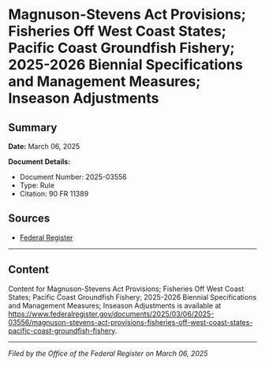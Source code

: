 # Magnuson-Stevens Act Provisions; Fisheries Off West Coast States; Pacific Coast Groundfish Fishery; 2025-2026 Biennial Specifications and Management Measures; Inseason Adjustments

## Summary

**Date:** March 06, 2025

**Document Details:**
- Document Number: 2025-03556
- Type: Rule
- Citation: 90 FR 11389

## Sources
- [Federal Register](https://www.federalregister.gov/documents/2025/03/06/2025-03556/magnuson-stevens-act-provisions-fisheries-off-west-coast-states-pacific-coast-groundfish-fishery)

---

## Content

Content for Magnuson-Stevens Act Provisions; Fisheries Off West Coast States; Pacific Coast Groundfish Fishery; 2025-2026 Biennial Specifications and Management Measures; Inseason Adjustments is available at https://www.federalregister.gov/documents/2025/03/06/2025-03556/magnuson-stevens-act-provisions-fisheries-off-west-coast-states-pacific-coast-groundfish-fishery.

---

*Filed by the Office of the Federal Register on March 06, 2025*
